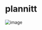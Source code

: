 # plannitt

![image](https://user-images.githubusercontent.com/54410649/137171033-fda378a0-882b-4d91-b2fc-fbf2f52ca23f.png)
